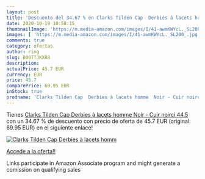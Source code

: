 ```yaml
---
layout: post
title: 'Descuento del 34.67 % en Clarks Tilden Cap  Derbies à lacets homm'
date: 2020-10-19 10:58:15
thumbnailImage: 'https://m.media-amazon.com/images/I/41-awmKWYcL._SL200_.jpg'
images: [ 'https://m.media-amazon.com/images/I/41-awmKWYcL._SL200_.jpg' ]
comments: true
category: ofertas
author: ring
slug: B00TTJKXR8
description:
actualPrice: 45.7 EUR
currency: EUR
price: 45.7
comparePrice: 69.95 EUR
inStock: true
prodname: 'Clarks Tilden Cap  Derbies à lacets homme  Noir - Cuir noirci  44.5'
---
```


Tienes [Clarks Tilden Cap  Derbies à lacets homme  Noir - Cuir noirci  44.5](https://www.amazon.fr/dp/B00TTJKXR8/?tag=tolees0d-21) con un 34.67 % de descuento con precio de oferta de 45.7 EUR (original: 69.95 EUR) en el siguiente enlace!

[![Clarks Tilden Cap  Derbies à lacets homm](https://m.media-amazon.com/images/I/41-awmKWYcL._SL200_.jpg)](https://www.amazon.fr/dp/B00TTJKXR8/?tag=tolees0d-21)

[Accede a la oferta!!](https://www.amazon.fr/dp/B00TTJKXR8/?tag=tolees0d-21)

Links participate in Amazon Associate program and might generate a comission on qualifying sales


